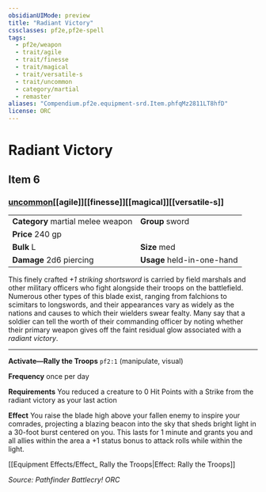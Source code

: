 ```yaml
---
obsidianUIMode: preview
title: "Radiant Victory"
cssclasses: pf2e,pf2e-spell
tags:
  - pf2e/weapon
  - trait/agile
  - trait/finesse
  - trait/magical
  - trait/versatile-s
  - trait/uncommon
  - category/martial
  - remaster
aliases: "Compendium.pf2e.equipment-srd.Item.phfqMz2811LT8hfD"
license: ORC
---
```

# Radiant Victory
## Item 6
### [uncommon](uncommon "Uncommon Rarity Trait")[[agile]][[finesse]][[magical]][[versatile-s]]

|  |  |
| -- | -- |
| **Category** martial melee weapon | **Group** sword |
| **Price** 240 gp |  |
| **Bulk** L | **Size** med |
| **Damage** 2d6 piercing  | **Usage** held-in-one-hand |



This finely crafted _+1 striking shortsword_ is carried by field marshals and other military officers who fight alongside their troops on the battlefield. Numerous other types of this blade exist, ranging from falchions to scimitars to longswords, and their appearances vary as widely as the nations and causes to which their wielders swear fealty. Many say that a soldier can tell the worth of their commanding officer by noting whether their primary weapon gives off the faint residual glow associated with a _radiant victory_.

* * *

**Activate—Rally the Troops** `pf2:1` (manipulate, visual)

**Frequency** once per day

**Requirements** You reduced a creature to 0 Hit Points with a Strike from the radiant victory as your last action

**Effect** You raise the blade high above your fallen enemy to inspire your comrades, projecting a blazing beacon into the sky that sheds bright light in a 30-foot burst centered on you. This lasts for 1 minute and grants you and all allies within the area a +1 status bonus to attack rolls while within the light.

[[Equipment Effects/Effect_ Rally the Troops|Effect: Rally the Troops]]

*Source: Pathfinder Battlecry!*
*ORC*